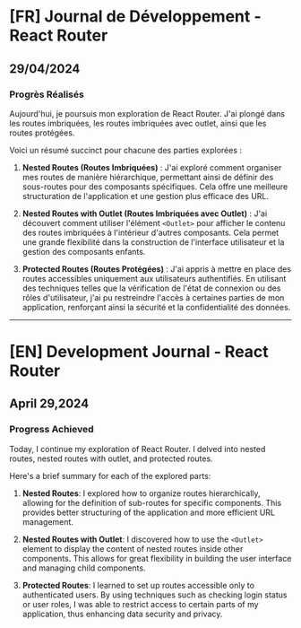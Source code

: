 # [FR] Journal de Développement -React Router

## 29/04/2024

### Progrès Réalisés

Aujourd'hui, je poursuis mon exploration de React Router. J'ai plongé dans les routes imbriquées, les routes imbriquées avec outlet, ainsi que les routes protégées.

Voici un résumé succinct pour chacune des parties explorées :

1. **Nested Routes (Routes Imbriquées)** : J'ai exploré comment organiser mes routes de manière hiérarchique, permettant ainsi de définir des sous-routes pour des composants spécifiques. Cela offre une meilleure structuration de l'application et une gestion plus efficace des URL.

2. **Nested Routes with Outlet (Routes Imbriquées avec Outlet)** : J'ai découvert comment utiliser l'élément `<Outlet>` pour afficher le contenu des routes imbriquées à l'intérieur d'autres composants. Cela permet une grande flexibilité dans la construction de l'interface utilisateur et la gestion des composants enfants.

3. **Protected Routes (Routes Protégées)** : J'ai appris à mettre en place des routes accessibles uniquement aux utilisateurs authentifiés. En utilisant des techniques telles que la vérification de l'état de connexion ou des rôles d'utilisateur, j'ai pu restreindre l'accès à certaines parties de mon application, renforçant ainsi la sécurité et la confidentialité des données.

---

# [EN] Development Journal - React Router

## April 29,2024

### Progress Achieved

Today, I continue my exploration of React Router. I delved into nested routes, nested routes with outlet, and protected routes.

Here's a brief summary for each of the explored parts:

1. **Nested Routes**: I explored how to organize routes hierarchically, allowing for the definition of sub-routes for specific components. This provides better structuring of the application and more efficient URL management.

2. **Nested Routes with Outlet**: I discovered how to use the `<Outlet>` element to display the content of nested routes inside other components. This allows for great flexibility in building the user interface and managing child components.

3. **Protected Routes**: I learned to set up routes accessible only to authenticated users. By using techniques such as checking login status or user roles, I was able to restrict access to certain parts of my application, thus enhancing data security and privacy.
